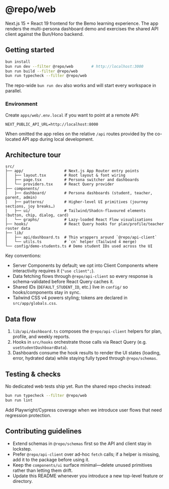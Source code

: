 # @repo/web

Next.js 15 + React 19 frontend for the Bemo learning experience. The app renders the multi-persona dashboard demo and exercises the shared API client against the Bun/Hono backend.

## Getting started

```bash
bun install
bun run dev --filter @repo/web        # http://localhost:3000
bun run build --filter @repo/web
bun run typecheck --filter @repo/web
```

The repo-wide `bun run dev` also works and will start every workspace in parallel.

### Environment

Create `apps/web/.env.local` if you want to point at a remote API:

```env
NEXT_PUBLIC_API_URL=http://localhost:8000
```

When omitted the app relies on the relative `/api` routes provided by the co-located API app during local development.

## Architecture tour

```
src/
├── app/                  # Next.js App Router entry points
│   ├── layout.tsx        # Root layout & font wiring
│   ├── page.tsx          # Persona switcher and dashboards
│   └── providers.tsx     # React Query provider
├── components/
│   ├── dashboard/        # Persona dashboards (student, teacher, parent, admin)
│   ├── patterns/         # Higher-level UI primitives (journey sections, joy breaks…)
│   ├── ui/               # Tailwind/Shadcn-flavoured elements (button, chip, dialog, card)
│   └── graphs/           # Lazy-loaded React Flow visualisations
├── hooks/                # React Query hooks for plan/profile/teacher roster data
├── lib/
│   ├── api/dashboard.ts  # Thin wrappers around `@repo/api-client`
│   └── utils.ts          # `cn` helper (Tailwind 4 merge)
└── config/demo-students.ts # Demo student IDs used across the UI
```

Key conventions:

- Server Components by default; we opt into Client Components where interactivity requires it (`"use client";`).
- Data fetching flows through `@repo/api-client` so every response is schema-validated before React Query caches it.
- Shared IDs (`DEFAULT_STUDENT_ID`, etc.) live in `config/` so hooks/components stay in sync.
- Tailwind CSS v4 powers styling; tokens are declared in `src/app/globals.css`.

## Data flow

1. `lib/api/dashboard.ts` composes the `@repo/api-client` helpers for plan, profile, and weekly reports.
2. Hooks in `src/hooks` orchestrate those calls via React Query (e.g. `useStudentDashboardData`).
3. Dashboards consume the hook results to render the UI states (loading, error, hydrated data) while staying fully typed through `@repo/schemas`.

## Testing & checks

No dedicated web tests ship yet. Run the shared repo checks instead:

```bash
bun run typecheck --filter @repo/web
bun run lint
```

Add Playwright/Cypress coverage when we introduce user flows that need regression protection.

## Contributing guidelines

- Extend schemas in `@repo/schemas` first so the API and client stay in lockstep.
- Prefer `@repo/api-client` over ad-hoc `fetch` calls; if a helper is missing, add it to the package before using it.
- Keep the `components/ui` surface minimal—delete unused primitives rather than letting them drift.
- Update this README whenever you introduce a new top-level feature or directory.
